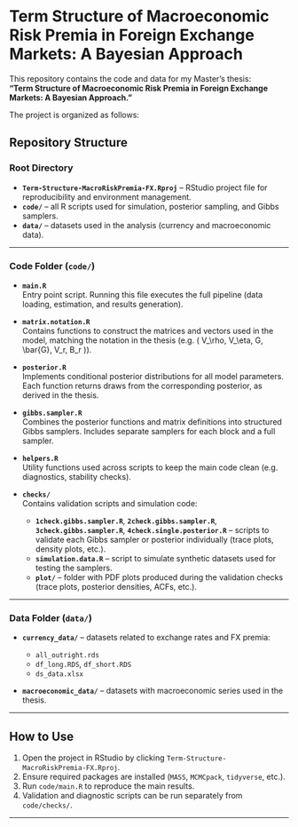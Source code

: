 # Term Structure of Macroeconomic Risk Premia in Foreign Exchange Markets: A Bayesian Approach

This repository contains the code and data for my Master’s thesis:  
**“Term Structure of Macroeconomic Risk Premia in Foreign Exchange Markets: A Bayesian Approach.”**

The project is organized as follows:

## Repository Structure

### Root Directory
- **`Term-Structure-MacroRiskPremia-FX.Rproj`** – RStudio project file for reproducibility and environment management.  
- **`code/`** – all R scripts used for simulation, posterior sampling, and Gibbs samplers.  
- **`data/`** – datasets used in the analysis (currency and macroeconomic data).  

---

### Code Folder (`code/`)

- **`main.R`**  
  Entry point script. Running this file executes the full pipeline (data loading, estimation, and results generation).  

- **`matrix.notation.R`**  
  Contains functions to construct the matrices and vectors used in the model, matching the notation in the thesis (e.g. \( V_\rho, V_\eta, G, \bar{G}, V_r, B_r \)).  

- **`posterior.R`**  
  Implements conditional posterior distributions for all model parameters. Each function returns draws from the corresponding posterior, as derived in the thesis.  

- **`gibbs.sampler.R`**  
  Combines the posterior functions and matrix definitions into structured Gibbs samplers. Includes separate samplers for each block and a full sampler.  

- **`helpers.R`**  
  Utility functions used across scripts to keep the main code clean (e.g. diagnostics, stability checks).  

- **`checks/`**  
  Contains validation scripts and simulation code:  
  - **`1check.gibbs.sampler.R`**, **`2check.gibbs.sampler.R`**, **`3check.gibbs.sampler.R`**, **`4check.single.posterior.R`** – scripts to validate each Gibbs sampler or posterior individually (trace plots, density plots, etc.).  
  - **`simulation.data.R`** – script to simulate synthetic datasets used for testing the samplers.  
  - **`plot/`** – folder with PDF plots produced during the validation checks (trace plots, posterior densities, ACFs, etc.).  

---

### Data Folder (`data/`)

- **`currency_data/`** – datasets related to exchange rates and FX premia:  
  - `all_outright.rds`  
  - `df_long.RDS`, `df_short.RDS`  
  - `ds_data.xlsx`  

- **`macroeconomic_data/`** – datasets with macroeconomic series used in the thesis.  

---

## How to Use

1. Open the project in RStudio by clicking `Term-Structure-MacroRiskPremia-FX.Rproj`.  
2. Ensure required packages are installed (`MASS`, `MCMCpack`, `tidyverse`, etc.).  
3. Run `code/main.R` to reproduce the main results.  
4. Validation and diagnostic scripts can be run separately from `code/checks/`.  

---

